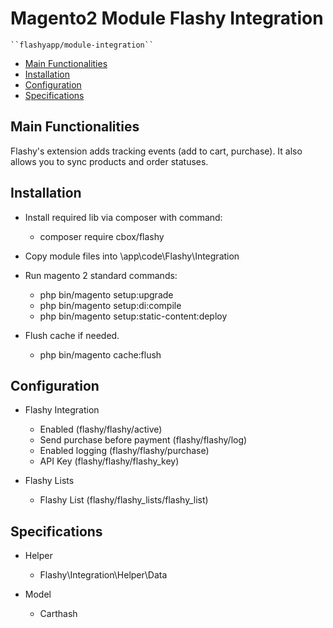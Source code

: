# Magento2 Module Flashy Integration

    ``flashyapp/module-integration``

 - [Main Functionalities](#markdown-header-main-functionalities)
 - [Installation](#markdown-header-installation)
 - [Configuration](#markdown-header-configuration)
 - [Specifications](#markdown-header-specifications)


## Main Functionalities
Flashy's extension adds tracking events (add to cart, purchase). It also allows you to sync products and order statuses.

## Installation
 - Install required lib via composer with command:
    - composer require cbox/flashy

 - Copy module files into \app\code\Flashy\Integration

 - Run magento 2 standard commands:
    - php bin/magento setup:upgrade
    - php bin/magento setup:di:compile
    - php bin/magento setup:static-content:deploy

 - Flush cache if needed.
    - php bin/magento cache:flush

## Configuration
		
 - Flashy Integration
	- Enabled (flashy/flashy/active)
	- Send purchase before payment (flashy/flashy/log)
	- Enabled logging (flashy/flashy/purchase)
	- API Key (flashy/flashy/flashy_key)
 
 - Flashy Lists
	- Flashy List (flashy/flashy_lists/flashy_list)


## Specifications

 - Helper
	- Flashy\Integration\Helper\Data

 - Model
	- Carthash

